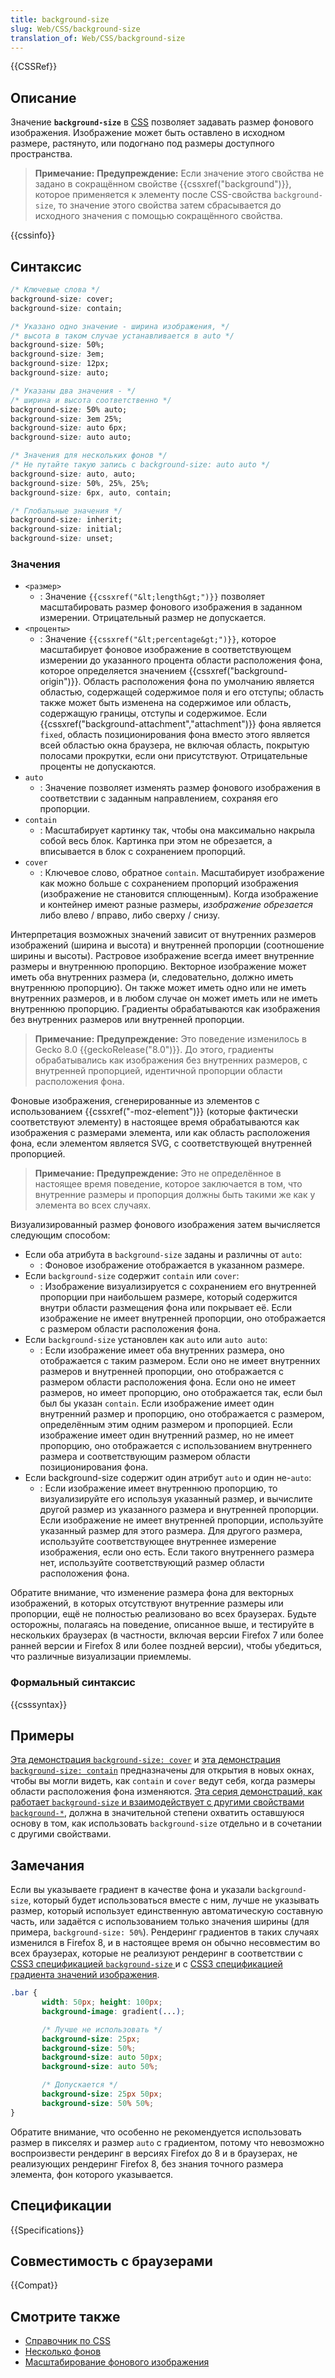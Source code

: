 ```yaml
---
title: background-size
slug: Web/CSS/background-size
translation_of: Web/CSS/background-size
---
```

{{CSSRef}}

## Описание

Значение **`background-size`** в [CSS](/ru/docs/CSS) позволяет задавать размер фонового изображения. Изображение может быть оставлено в исходном размере, растянуто, или подогнано под размеры доступного пространства.

> **Примечание:** **Предупреждение:** Если значение этого свойства не задано в сокращённом свойстве {{cssxref("background")}}, которое применяется к элементу после CSS-свойства `background-size`, то значение этого свойства затем сбрасывается до исходного значения c помощью сокращённого свойства.

{{cssinfo}}

## Синтаксис

```css
/* Ключевые слова */
background-size: cover;
background-size: contain;

/* Указано одно значение - ширина изображения, */
/* высота в таком случае устанавливается в auto */
background-size: 50%;
background-size: 3em;
background-size: 12px;
background-size: auto;

/* Указаны два значения - */
/* ширина и высота соответственно */
background-size: 50% auto;
background-size: 3em 25%;
background-size: auto 6px;
background-size: auto auto;

/* Значения для нескольких фонов */
/* Не путайте такую запись с background-size: auto auto */
background-size: auto, auto;
background-size: 50%, 25%, 25%;
background-size: 6px, auto, contain;

/* Глобальные значения */
background-size: inherit;
background-size: initial;
background-size: unset;
```

### Значения

- `<размер>`
  - : Значение `{{cssxref("&lt;length&gt;")}}` позволяет масштабировать размер фонового изображения в заданном измерении. Отрицательный размер не допускается.
- `<проценты>`
  - : Значение `{{cssxref("&lt;percentage&gt;")}}`, которое масштабирует фоновое изображение в соответствующем измерении до указанного процента области расположения фона, которое определяется значением {{cssxref("background-origin")}}. Область расположения фона по умолчанию является областью, содержащей содержимое поля и его отступы; область также может быть изменена на содержимое или область, содержащую границы, отступы и содержимое. Если {{cssxref("background-attachment","attachment")}} фона является `fixed`, область позиционирования фона вместо этого является всей областью окна браузера, не включая область, покрытую полосами прокрутки, если они присутствуют. Отрицательные проценты не допускаются.
- `auto`
  - : Значение позволяет изменять размер фонового изображения в соответствии с заданным направлением, сохраняя его пропорции.
- `contain`
  - : Масштабирует картинку так, чтобы она максимально накрыла собой весь блок. Картинка при этом не обрезается, а вписывается в блок с сохранением пропорций.
- `cover`
  - : Ключевое слово, обратное `contain`. Масштабирует изображение как можно больше c сохранением пропорций изображения (изображение не становится сплющенным). Когда изображение и контейнер имеют разные размеры, _изображение обрезается_ либо влево / вправо, либо сверху / снизу.

Интерпретация возможных значений зависит от внутренних размеров изображений (ширина и высота) и внутренней пропорции (соотношение ширины и высоты). Растровое изображение всегда имеет внутренние размеры и внутреннюю пропорцию. Векторное изображение может иметь оба внутренних размера (и, следовательно, должно иметь внутреннюю пропорцию). Он также может иметь одно или не иметь внутренних размеров, и в любом случае он может иметь или не иметь внутреннюю пропорцию. Градиенты обрабатываются как изображения без внутренних размеров или внутренней пропорции.

> **Примечание:** **Предупреждение:** Это поведение изменилось в Gecko 8.0 {{geckoRelease("8.0")}}. До этого, градиенты обрабатывались как изображения без внутренних размеров, с внутренней пропорцией, идентичной пропорции области расположения фона.

Фоновые изображения, сгенерированные из элементов с использованием {{cssxref("-moz-element")}} (которые фактически соответствуют элементу) в настоящее время обрабатываются как изображения с размерами элемента, или как область расположения фона, если элементом является SVG, с соответствующей внутренней пропорцией.

> **Примечание:** **Предупреждение:** Это не определённое в настоящее время поведение, которое заключается в том, что внутренние размеры и пропорция должны быть такими же как у элемента во всех случаях.

Визуализированный размер фонового изображения затем вычисляется следующим способом:

- Если оба атрибута в `background-size` заданы и различны от `auto`:
  - : Фоновое изображение отображается в указанном размере.
- Если `background-size` содержит `contain` или `cover`:
  - : Изображение визуализируется с сохранением его внутренней пропорции при наибольшем размере, который содержится внутри области размещения фона или покрывает её. Если изображение не имеет внутренней пропорции, оно отображается с размером области расположения фона.
- Если `background-size` установлен как `auto` или `auto auto`:
  - : Если изображение имеет оба внутренних размера, оно отображается с таким размером. Если оно не имеет внутренних размеров и внутренней пропорции, оно отображается с размером области расположения фона. Если оно не имеет размеров, но имеет пропорцию, оно отображается так, если был был бы указан `contain`. Если изображение имеет один внутренний размер и пропорцию, оно отображается с размером, определённым этим одним размером и пропорцией. Если изображение имеет один внутренний размер, но не имеет пропорцию, оно отображается с использованием внутреннего размера и соответствующим размером области позиционирования фона.
- Если background-size содержит один атрибут `auto` и один не-`auto`:
  - : Если изображение имеет внутреннюю пропорцию, то визуализируйте его используя указанный размер, и вычислите другой размер из указанного размера и внутренней пропорции. Если изображение не имеет внутренней пропорции, используйте указанный размер для этого размера. Для другого размера, используйте соответствующее внутреннее измерение изображения, если оно есть. Если такого внутреннего размера нет, используйте соответствующий размер области расположения фона.

Обратите внимание, что изменение размера фона для векторных изображений, в которых отсутствуют внутренние размеры или пропорции, ещё не полностью реализовано во всех браузерах. Будьте осторожны, полагаясь на поведение, описанное выше, и тестируйте в нескольких браузерах (в частности, включая версии Firefox 7 или более ранней версии и Firefox 8 или более поздней версии), чтобы убедиться, что различные визуализации приемлемы.

### Формальный синтаксис

{{csssyntax}}

## Примеры

[Эта демонстрация `background-size: cover`](http://whereswalden.com/files/mozilla/background-size/page-cover.html) и [эта демонстрация `background-size: contain`](http://whereswalden.com/files/mozilla/background-size/page-contain.html) предназначены для открытия в новых окнах, чтобы вы могли видеть, как `contain` и `cover` ведут себя, когда размеры области расположения фона изменяются. [Эта серия демонстраций, как работает `background-size` и взаимодействует с другими свойствами `background-*`](http://whereswalden.com/files/mozilla/background-size/more-examples.html), должна в значительной степени охватить оставшуюся основу в том, как использовать `background-size` отдельно и в сочетании с другими свойствами.

## Замечания

Если вы указываете градиент в качестве фона и указали `background-size`, который будет использоваться вместе с ним, лучше не указывать размер, который использует единственную автоматическую составную часть, или задаётся с использованием только значения ширины (для примера, `background-size: 50%`). Рендеринг градиентов в таких случаях изменился в Firefox 8, и в настоящее время он обычно несовместим во всех браузерах, которые не реализуют рендеринг в соответствии с [CSS3 спецификацией `background-size` ](http://www.w3.org/TR/css3-background/#the-background-size)и с [CSS3 спецификацией градиента значений изображения](http://dev.w3.org/csswg/css3-images/#gradients).

```css
.bar {
       width: 50px; height: 100px;
       background-image: gradient(...);

       /* Лучше не использовать */
       background-size: 25px;
       background-size: 50%;
       background-size: auto 50px;
       background-size: auto 50%;

       /* Допускается */
       background-size: 25px 50px;
       background-size: 50% 50%;
}
```

Обратите внимание, что особенно не рекомендуется использовать размер в пикселях и размер `auto` с градиентом, потому что невозможно воспроизвести рендеринг в версиях Firefox до 8 и в браузерах, не реализующих рендеринг Firefox 8, без знания точного размера элемента, фон которого указывается.

## Спецификации

{{Specifications}}

## Совместимость с браузерами

{{Compat}}

## Смотрите также

- [Справочник по CSS](/ru/docs/CSS/CSS_Reference)
- [Несколько фонов](/ru/docs/CSS/Multiple_backgrounds)
- [Масштабирование фонового изображения](/ru/docs/CSS/Scaling_background_images)
